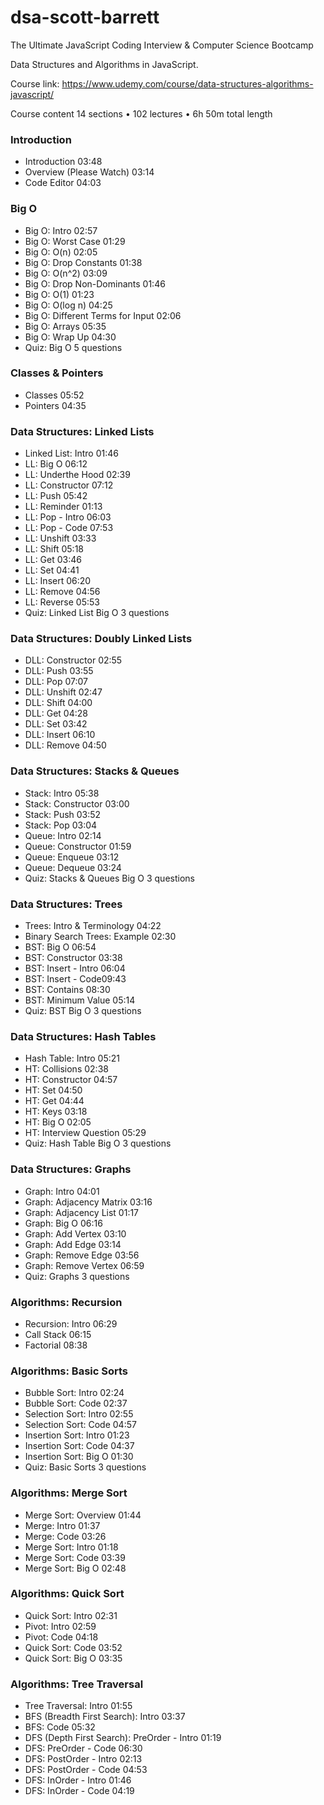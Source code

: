 # dsa-scott-barrett
The Ultimate JavaScript Coding Interview &amp; Computer Science Bootcamp

Data Structures and Algorithms in JavaScript.

Course link:  https://www.udemy.com/course/data-structures-algorithms-javascript/

Course content
14 sections • 102 lectures • 6h 50m total length
### Introduction 
- Introduction 03:48
- Overview (Please Watch) 03:14
- Code Editor 04:03

### Big O
- Big O: Intro 02:57
- Big O: Worst Case 01:29
- Big O: O(n) 02:05
- Big O: Drop Constants 01:38
- Big O: O(n^2) 03:09
- Big O: Drop Non-Dominants 01:46
- Big O: O(1) 01:23
- Big O: O(log n) 04:25
- Big O: Different Terms for Input 02:06
- Big O: Arrays 05:35
- Big O: Wrap Up 04:30
- Quiz: Big O 5 questions

### Classes & Pointers
- Classes 05:52
- Pointers 04:35

### Data Structures: Linked Lists
- Linked List: Intro 01:46
- LL: Big O 06:12
- LL: Underthe Hood 02:39
- LL: Constructor 07:12
- LL: Push 05:42
- LL: Reminder 01:13
- LL: Pop - Intro 06:03
- LL: Pop - Code 07:53
- LL: Unshift 03:33
- LL: Shift 05:18
- LL: Get 03:46
- LL: Set 04:41
- LL: Insert 06:20
- LL: Remove 04:56
- LL: Reverse 05:53
- Quiz: Linked List Big O 3 questions

### Data Structures: Doubly Linked Lists
- DLL: Constructor 02:55
- DLL: Push 03:55
- DLL: Pop 07:07
- DLL: Unshift 02:47
- DLL: Shift 04:00
- DLL: Get 04:28
- DLL: Set 03:42
- DLL: Insert 06:10
- DLL: Remove 04:50

### Data Structures: Stacks & Queues
- Stack: Intro 05:38
- Stack: Constructor 03:00
- Stack: Push 03:52
- Stack: Pop 03:04
- Queue: Intro 02:14 
- Queue: Constructor 01:59 
- Queue: Enqueue 03:12 
- Queue: Dequeue 03:24 
- Quiz: Stacks & Queues Big O 3 questions 

### Data Structures: Trees
- Trees: Intro & Terminology 04:22 
- Binary Search Trees: Example 02:30 
- BST: Big O 06:54 
- BST: Constructor 03:38 
- BST: Insert - Intro 06:04 
- BST: Insert - Code09:43 
- BST: Contains 08:30 
- BST: Minimum Value 05:14 
- Quiz: BST Big O 3 questions 

### Data Structures: Hash Tables
- Hash Table: Intro 05:21 
- HT: Collisions 02:38 
- HT: Constructor 04:57 
- HT: Set 04:50 
- HT: Get 04:44 
- HT: Keys 03:18 
- HT: Big O 02:05 
- HT: Interview Question 05:29 
- Quiz: Hash Table Big O 3 questions 

### Data Structures: Graphs
- Graph: Intro 04:01 
- Graph: Adjacency Matrix 03:16 
- Graph: Adjacency List 01:17 
- Graph: Big O 06:16 
- Graph: Add Vertex 03:10 
- Graph: Add Edge 03:14 
- Graph: Remove Edge 03:56 
- Graph: Remove Vertex 06:59 
- Quiz: Graphs 3 questions 

### Algorithms: Recursion
- Recursion: Intro 06:29 
- Call Stack 06:15 
- Factorial 08:38 

### Algorithms: Basic Sorts
- Bubble Sort: Intro 02:24 
- Bubble Sort: Code 02:37 
- Selection Sort: Intro 02:55 
- Selection Sort: Code 04:57 
- Insertion Sort: Intro 01:23 
- Insertion Sort: Code 04:37 
- Insertion Sort: Big O 01:30 
- Quiz: Basic Sorts 3 questions 

### Algorithms: Merge Sort
- Merge Sort: Overview 01:44 
- Merge: Intro 01:37 
- Merge: Code 03:26 
- Merge Sort: Intro 01:18 
- Merge Sort: Code 03:39 
- Merge Sort: Big O 02:48 

### Algorithms: Quick Sort
- Quick Sort: Intro 02:31 
- Pivot: Intro 02:59 
- Pivot: Code 04:18 
- Quick Sort: Code 03:52 
- Quick Sort: Big O 03:35 

### Algorithms: Tree Traversal
- Tree Traversal: Intro 01:55 
- BFS (Breadth First Search): Intro 03:37 
- BFS: Code 05:32 
- DFS (Depth First Search): PreOrder - Intro 01:19 
- DFS: PreOrder - Code 06:30 
- DFS: PostOrder - Intro 02:13 
- DFS: PostOrder - Code 04:53 
- DFS: InOrder - Intro 01:46 
- DFS: InOrder - Code 04:19 
